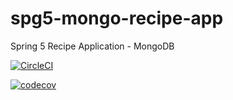 # spg5-mongo-recipe-app
Spring 5 Recipe Application - MongoDB

[![CircleCI](https://circleci.com/gh/boleks/spg5-mongo-recipe-app.svg?style=svg)](https://circleci.com/gh/boleks/spg5-mongo-recipe-app)

[![codecov](https://codecov.io/gh/boleks/spg5-mongo-recipe-app/branch/master/graph/badge.svg)](https://codecov.io/gh/boleks/spg5-mongo-recipe-app)
